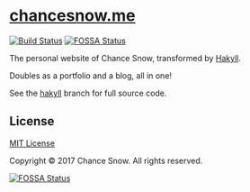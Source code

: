 # [chancesnow.me](http://chancesnow.me)
[![Build Status](https://travis-ci.org/chances/chances.github.io.svg?branch=master)](https://travis-ci.org/chances/chances.github.io)
[![FOSSA Status](https://app.fossa.io/api/projects/git%2Bgithub.com%2Fchances%2Fchances.github.io.svg?type=shield)](https://app.fossa.io/projects/git%2Bgithub.com%2Fchances%2Fchances.github.io?ref=badge_shield)

The personal website of Chance Snow, transformed by [Hakyll](https://jaspervdj.be/hakyll/).

Doubles as a portfolio and a blog, all in one!

See the [hakyll](https://github.com/chances/chances.github.io/tree/hakyll) branch for full source code.

## License

[MIT License](http://opensource.org/licenses/MIT)

Copyright &copy; 2017 Chance Snow. All rights reserved.


[![FOSSA Status](https://app.fossa.io/api/projects/git%2Bgithub.com%2Fchances%2Fchances.github.io.svg?type=large)](https://app.fossa.io/projects/git%2Bgithub.com%2Fchances%2Fchances.github.io?ref=badge_large)
